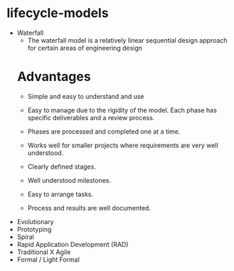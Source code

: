 # lifecycle-models
- Waterfall
    - The waterfall model is a relatively linear sequential design approach for certain areas of engineering design
    # Advantages
    - Simple and easy to understand and use

    - Easy to manage due to the rigidity of the model. Each phase has specific deliverables and a review process.

    - Phases are processed and completed one at a time.

    - Works well for smaller projects where requirements are very well understood.

    - Clearly defined stages.

    - Well understood milestones.

    - Easy to arrange tasks.

    - Process and results are well documented.
- Evolutionary
- Prototyping
- Spiral
- Rapid Application Development (RAD)
- Traditional X Agile
- Formal / Light Formal
